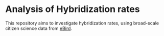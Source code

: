 # Analysis of Hybridization rates

This repository aims to investigate hybridization rates, using broad-scale citizen science data from [eBird](https://ebird.org/home).
